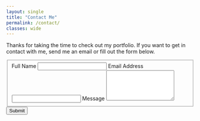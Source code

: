 ```yaml
---
layout: single
title: "Contact Me"
permalink: /contact/
classes: wide
---
```


Thanks for taking the time to check out my portfolio. If you want to get in contact with me, send me an email or fill out the form below.

<form id="fs-frm" name="simple-contact-form" accept-charset="utf-8" action="https://formspree.io/f/xdobywzk" method="post">
  <fieldset id="fs-frm-inputs">
    <label for="full-name">Full Name</label>
    <input type="text" name="name" id="full-name" placeholder="" required="">
    <label for="email-address">Email Address</label>
    <input type="email" name="_replyto" id="email-address" placeholder="" required="">
    <label for="message">Message</label>
    <textarea rows="5" name="message" id="message" placeholder="" required=""></textarea>
    <input type="hidden" name="_subject" id="email-subject" value="Contact Form Submission">
  </fieldset>
  <input type="submit" value="Submit">
</form>
